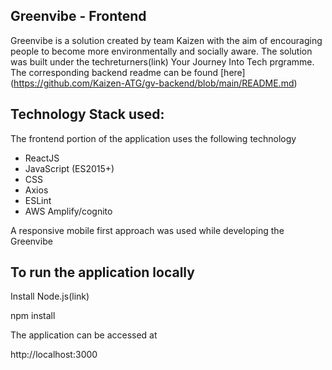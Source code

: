 ## Greenvibe - Frontend

Greenvibe is a solution created by team Kaizen with the aim of encouraging people to become more environmentally and socially aware. The solution was built under the techreturners(link) Your Journey Into Tech prgramme. The corresponding backend readme can be found [here] (https://github.com/Kaizen-ATG/gv-backend/blob/main/README.md) 

## Technology Stack used:

The frontend portion of the application uses the following technology 

* ReactJS
* JavaScript (ES2015+)
* CSS
* Axios
* ESLint
* AWS Amplify/cognito

A responsive mobile first approach was used while developing the Greenvibe

## To run the application locally

Install Node.js(link)

npm install

The application can be accessed at 

http://localhost:3000



